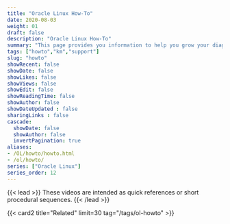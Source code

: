 ```yaml
---
title: "Oracle Linux How-To"
date: 2020-08-03
weight: 01
draft: false
description: "Oracle Linux How-To"
summary: "This page provides you information to help you grow your diagnostic and troubleshooting skillset using Oracle Linux. Whether you are working with traditional, cloud-based, or virtual environments, these skills will progress your knowledge into becoming a better Oracle Linux End-user, DevOps, or System Administrator."
tags: ["howto","km","support"]
slug: "howto"
showRecent: false
showDate: false
showLikes: false
showViews: false
showEdit: false
showReadingTime: false
showAuthor: false
showDateUpdated : false
sharingLinks : false
cascade:
  showDate: false
  showAuthor: false
  invertPagination: true
aliases:
- /OL/howto/howto.html
- /ol/howto/
series: ["Oracle Linux"]
series_order: 12
---
```


{{< lead >}}
These videos are intended as quick references or short procedural sequences.
{{< /lead >}}

{{< card2 title="Related" limit=30 tag="/tags/ol-howto" >}}